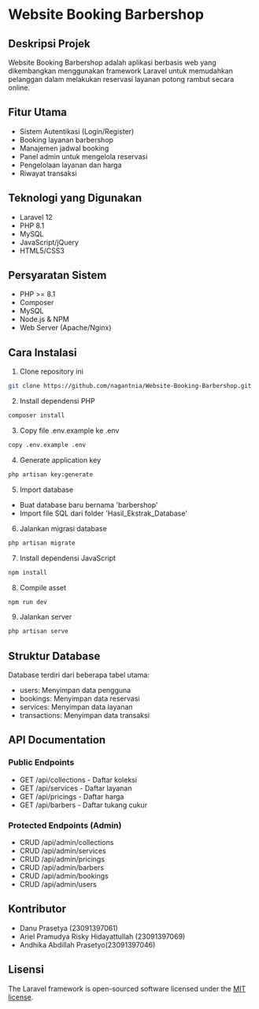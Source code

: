 # Website Booking Barbershop

## Deskripsi Projek
Website Booking Barbershop adalah aplikasi berbasis web yang dikembangkan menggunakan framework Laravel untuk memudahkan pelanggan dalam melakukan reservasi layanan potong rambut secara online.

## Fitur Utama
- Sistem Autentikasi (Login/Register)
- Booking layanan barbershop
- Manajemen jadwal booking
- Panel admin untuk mengelola reservasi
- Pengelolaan layanan dan harga
- Riwayat transaksi

## Teknologi yang Digunakan
- Laravel 12
- PHP 8.1
- MySQL
- JavaScript/jQuery
- HTML5/CSS3

## Persyaratan Sistem
- PHP >= 8.1
- Composer
- MySQL
- Node.js & NPM
- Web Server (Apache/Nginx)

## Cara Instalasi
1. Clone repository ini
```bash
git clone https://github.com/nagantnia/Website-Booking-Barbershop.git
```

2. Install dependensi PHP
```bash
composer install
```

3. Copy file .env.example ke .env
```bash
copy .env.example .env
```

4. Generate application key
```bash
php artisan key:generate
```

5. Import database
- Buat database baru bernama 'barbershop'
- Import file SQL dari folder 'Hasil_Ekstrak_Database'

6. Jalankan migrasi database
```bash
php artisan migrate
```

7. Install dependensi JavaScript
```bash
npm install
```

8. Compile asset
```bash
npm run dev
```

9. Jalankan server
```bash
php artisan serve
```

## Struktur Database
Database terdiri dari beberapa tabel utama:
- users: Menyimpan data pengguna
- bookings: Menyimpan data reservasi
- services: Menyimpan data layanan
- transactions: Menyimpan data transaksi

## API Documentation

### Public Endpoints
- GET /api/collections - Daftar koleksi
- GET /api/services - Daftar layanan
- GET /api/pricings - Daftar harga
- GET /api/barbers - Daftar tukang cukur

### Protected Endpoints (Admin)
- CRUD /api/admin/collections
- CRUD /api/admin/services
- CRUD /api/admin/pricings
- CRUD /api/admin/barbers
- CRUD /api/admin/bookings
- CRUD /api/admin/users

## Kontributor
- Danu Prasetya (23091397061)
- Ariel Pramudya Risky Hidayattullah (23091397069)
- Andhika Abdillah Prasetyo(23091397046)

## Lisensi
The Laravel framework is open-sourced software licensed under the [MIT license](https://opensource.org/licenses/MIT).
